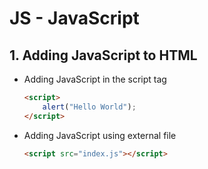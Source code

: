 # JS - JavaScript
## 1. Adding JavaScript to HTML
- Adding JavaScript in the script tag
    ```html
    <script>
        alert("Hello World");
    </script>
    ```
- Adding JavaScript using external file
    ```html
    <script src="index.js"></script>
    ```
